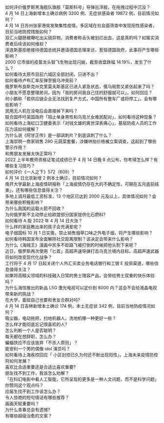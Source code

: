 如何评价俄罗斯黑海舰队旗舰「莫斯科号」导弹巡洋舰，在拖拽过程中沉没？  
4 月 14 日上海新增本土确诊病例 3200 例、无症状感染者 19872 例，目前情况如何？  
4 月 14 日苏州张家港突发聚集性疫情，多区域在社会面筛查中发现阳性感染者，目前当地防控措施如何？  
双汇火腿肠被曝吃出尖锐异物，消费者称舌头被划烂出血，这是真的吗？如属实消费者后续该如何维权？  
泽连斯基拒绝接待德国总统并邀请德国总理来访，惹恼德国政府，此事将产生哪些影响？  
2000 亿市值的疫苗龙头智飞生物出现闪崩，截至收盘跌幅 14.19%，发生了什么？  
如何看待太原市目前六城区全部封闭，只进不出？  
如何看待卢布汇率反弹至俄乌冲突前？  
俄罗斯布良斯克州克里莫夫斯基区已进入紧急状态，俄乌局势又紧张起来了吗？  
小朋友不愿意整理房间，因为「我的房间我自己住的舒服就可以」，如何回应？  
何小鹏称「若供应链企业无法找到复产方式，中国所有整车厂或将停工」，会有哪些影响？  
民用无人机在没电后会直接掉下来吗？  
联合国呼吁英国政府「阻止单身男性和乌克兰女难民配对」，如何看待这种现象？  
如何看待上海虹口卫健委表示「对钱文雄的离世深表痛心」，基层防疫人员的工作压力该如何缓解？  
为什么说《阿甘正传》是一部讽刺片？到底讽刺了什么？  
上海崇明一商家销售 280 元蔬菜套餐，涉嫌哄抬价格被立案调查，这起到了哪些警示作用？  
和男朋友发展太快正常吗？  
2022 上半年教师资格证笔试成绩已于 4 月 14 日晚 8 点公布，你考得怎么样？有哪些复习技巧？  
如何评价《一人之下》572（609）?  
4 月 14 日北京新增 2 例本土确诊，目前情况如何？  
南开大学最新上海疫情研报称「上海疫情仍存在大的不确定性，可期在五月底前结束」，还有哪些信息值得关注？  
多地上调月最低工资标准，13 个地区已达到 2000 元及以上，具体情况如何？会带来哪些积极影响？  
为什么我国的运载火箭不回收？  
为何俄罗斯不主动停止给欧盟部分国家提供化石燃料?  
如何看待 A 股 2022 年 4 月 14 日大涨？  
什么样的家庭教出来的孩子会充满爱呢？  
电子烟国标 10 月 1 日实施，禁止销售烟草口味之外电子烟，将产生哪些影响？  
如何看待韩国宣布全面解除社交距离限制？该决定会带来什么影响？  
为什么《海贼王》漫画中凯多不趁路飞被打倒的时候把他头割下来呢？  
近日，俄罗斯再次使用「匕首」高超声速导弹打击乌克兰境内目标。高超声速武器将如何改变现代化战争？  
工行将于 4 月 17 日起关闭个人外汇买卖业务电话银行和工银 E 投资渠道，哪些信息值得关注？  
如果将高精尖领域的科技融入日常的男士理容产品，会带给男士双重的快乐体验吗？  
为什么海信推出的新品 L5G 激光电视可以定价到 8000 内？这会不会给液晶电视带来新的挑战？  
在大学，委屈自己也要和舍友合群对吗?  
4 月 14 日吉林新增本土确诊 174 例，本土无症状 342 例，目前当地防疫情况如何？  
吸尘器，电动拖把，扫地机器人，洗地机哪一种更好一些？  
怎么样才能彻底忘记很喜欢的人?  
怎么判断一个人是否聪明？  
每天都在想辞职，怎么办？  
蝙蝠侠应不应该放弃「不杀人原则」？  
能安利一个男的偶像 idol 演员吗？  
如何看待上海疾控回应「 小区封控已久为何还不断出现阳性」，上海未来疫情防控将如何发展？  
喜欢比合适重要还是合适比喜欢重要?  
朋友找不到工作，我该怎么劝解？  
「在科幻电影中看人工智能，它所呈现的更多是一种人文问题，而不是科学问题」你赞同这个观点吗？  
应届生找不到工作该怎么办？  
令人惊艳的短句情话有哪些推荐？  
画画天赋重要吗？  
为什么青春总会有遗憾?  
有哪些超级治愈的文案？  

